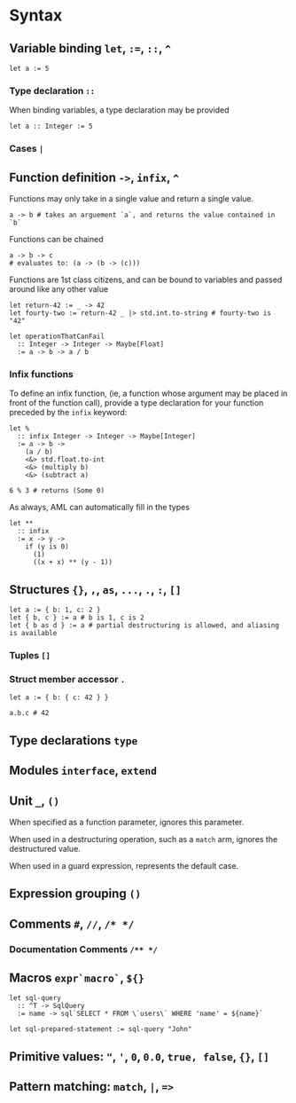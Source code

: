 # Syntax

## Variable binding `let`, `:=`, `::`, `^`

```aml
let a := 5
```

### Type declaration `::`

When binding variables, a type declaration may be provided

```aml
let a :: Integer := 5
```

### Cases `|`

## Function definition `->`, `infix`, `^`

Functions may only take in a single value and return a single value.

```aml
a -> b # takes an arguement `a`, and returns the value contained in `b`
```

Functions can be chained

```aml
a -> b -> c
# evaluates to: (a -> (b -> (c)))
```

Functions are 1st class citizens, and can be bound to variables and passed
around like any other value

```aml
let return-42 := _ -> 42
let fourty-two := return-42 _ |> std.int.to-string # fourty-two is "42"

let operationThatCanFail
  :: Integer -> Integer -> Maybe[Float]
  := a -> b -> a / b
```

### Infix functions

To define an infix function, (ie, a function whose argument may be placed in
front of the function call), provide a type declaration for your function
preceded by the `infix` keyword:

```aml
let %
  :: infix Integer -> Integer -> Maybe[Integer]
  := a -> b ->
    (a / b)
    <&> std.float.to-int
    <&> (multiply b)
    <&> (subtract a)

6 % 3 # returns (Some 0)
```

As always, AML can automatically fill in the types

```aml
let **
  :: infix
  := x -> y ->
    if (y is 0)
      (1)
      ((x + x) ** (y - 1))
```

## Structures `{}`, `,`, `as`, `...`, `.`, `:`, `[]`

```aml
let a := { b: 1, c: 2 }
let { b, c } := a # b is 1, c is 2
let { b as d } := a # partial destructuring is allowed, and aliasing is available
```

### Tuples `[]`

### Struct member accessor `.`

```aml
let a := { b: { c: 42 } }

a.b.c # 42
```

## Type declarations `type`

## Modules `interface`, `extend`

## Unit `_`, `()`

When specified as a function parameter, ignores this parameter.

When used in a destructuring operation, such as a `match` arm, ignores the
destructured value.

When used in a guard expression, represents the default case.

## Expression grouping `()`

## Comments `#`, `//`, `/* */`

### Documentation Comments `/** */`

## Macros `` expr`macro` ``, `${}`

```aml
let sql-query
  :: ^T -> SqlQuery
  := name -> sql`SELECT * FROM \`users\` WHERE 'name' = ${name}`

let sql-prepared-statement := sql-query "John"
```

## Primitive values: `"`, `'`, `0`, `0.0`, `true, false`, `{}`, `[]`

## Pattern matching: `match`, `|`, `=>`
